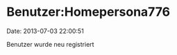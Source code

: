 Benutzer:Homepersona776
=======================

Date: 2013-07-03 22:00:51

Benutzer wurde neu registriert
